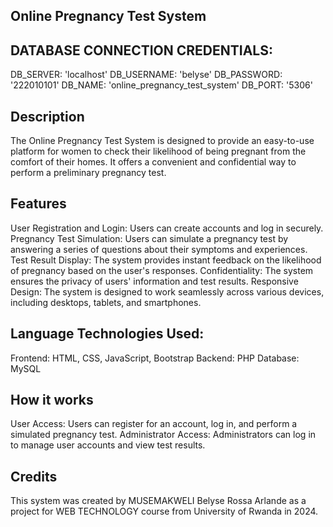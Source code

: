 ## Online Pregnancy Test System



## DATABASE CONNECTION CREDENTIALS:


DB_SERVER:            'localhost'
DB_USERNAME:          'belyse'
DB_PASSWORD:          '222010101'
DB_NAME:              'online_pregnancy_test_system'
DB_PORT:              '5306'


## Description

The Online Pregnancy Test System is designed to provide an easy-to-use platform for women to check their likelihood of being pregnant from the comfort of their homes. It offers a convenient and confidential way to perform a preliminary pregnancy test.


## Features

User Registration and Login: Users can create accounts and log in securely.
Pregnancy Test Simulation: Users can simulate a pregnancy test by answering a series of questions about their symptoms and experiences.
Test Result Display: The system provides instant feedback on the likelihood of pregnancy based on the user's responses.
Confidentiality: The system ensures the privacy of users' information and test results.
Responsive Design: The system is designed to work seamlessly across various devices, including desktops, tablets, and smartphones.


## Language Technologies Used:

Frontend: HTML, CSS, JavaScript, Bootstrap
Backend: PHP
Database: MySQL



## How it works
User Access: Users can register for an account, log in, and perform a simulated pregnancy test.
Administrator Access: Administrators can log in to manage user accounts and view test results.


## Credits
This system was created by MUSEMAKWELI Belyse Rossa Arlande as a project for WEB TECHNOLOGY course from  University of Rwanda in 2024.

